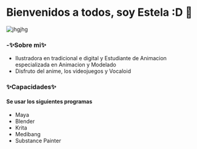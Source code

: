 # Bienvenidos a todos, soy Estela :D 👋
![jhgjhg](https://img.freepik.com/vector-premium/art-night-sky-retro-pixel-8bit-juego-fondo-noche_1334819-34751.jpg)
### -✨Sobre mi✨
- Ilustradora en tradicional e digital y Estudiante de Animacion especializada en Animacion y Modelado
- Disfruto del anime, los videojuegos y Vocaloid
### ✨Capacidades✨ ###
#### Se usar los siguientes programas
- Maya
- Blender
- Krita
- Medibang
- Substance Painter
<!--
**EstelaPerdiguero/EstelaPerdiguero** is a ✨ _special_ ✨ repository because its `README.md` (this file) appears on your GitHub profile.

Here are some ideas to get you started:



- 🌱 I’m currently learning ...
- 👯 I’m looking to collaborate on ...
- 🤔 I’m looking for help with ...
- 💬 Ask me about ...
- 📫 How to reach me: ...
- 😄 Pronouns: ...
- ⚡ Fun fact: ...
-->
